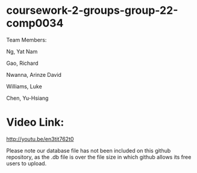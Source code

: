 # coursework-2-groups-group-22-comp0034 

Team Members:

Ng, Yat Nam

Gao, Richard

Nwanna, Arinze David

Williams, Luke

Chen, Yu-Hsiang


# Video Link:
http://youtu.be/en3tit762t0


Please note our database file has not been included on this github repository, as the .db file is over the file size in which github allows its free users to upload.

